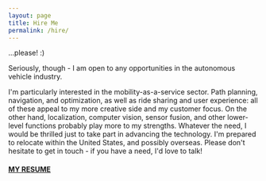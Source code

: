 ```yaml
---
layout: page
title: Hire Me
permalink: /hire/
---
```


...please! :)

Seriously, though - I am open to any opportunities in the autonomous vehicle industry.

I'm particularly interested in the mobility-as-a-service sector. Path planning, navigation, and optimization, as well as ride sharing and user experience: all of these appeal to my more creative side and my customer focus. On the other hand, localization, computer vision, sensor fusion, and other lower-level functions probably play more to my strengths. Whatever the need, I would be thrilled just to take part in advancing the technology. I'm prepared to relocate within the United States, and possibly overseas. Please don't hesitate to get in touch - if you have a need, I'd love to talk!

#### [MY RESUME](https://github.com/jeremy-shannon/jeremy-shannon.github.io/blob/master/Jeremy%20Shannon%20Resume.pdf?raw=true)
